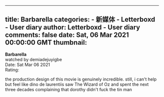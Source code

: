 
---
title: Barbarella
categories: 
    - 新媒体
    - Letterboxd - User diary
author: Letterboxd - User diary
comments: false
date: Sat, 06 Mar 2021 00:00:00 GMT
thumbnail: 
---

<div>   
<b>Barbarella</b><br>watched by demiadejuyigbe<br>Date: Sat Mar 06 2021<br>Rating:  <br>








<div>



<div><p>the production design of this movie is genuinely incredible. still, i can't help but feel like dino de laurentiis saw The Wizard of Oz and spent the next three decades complaining that dorothy didn't fuck the tin man</p></div>

</div>
  
</div>
            